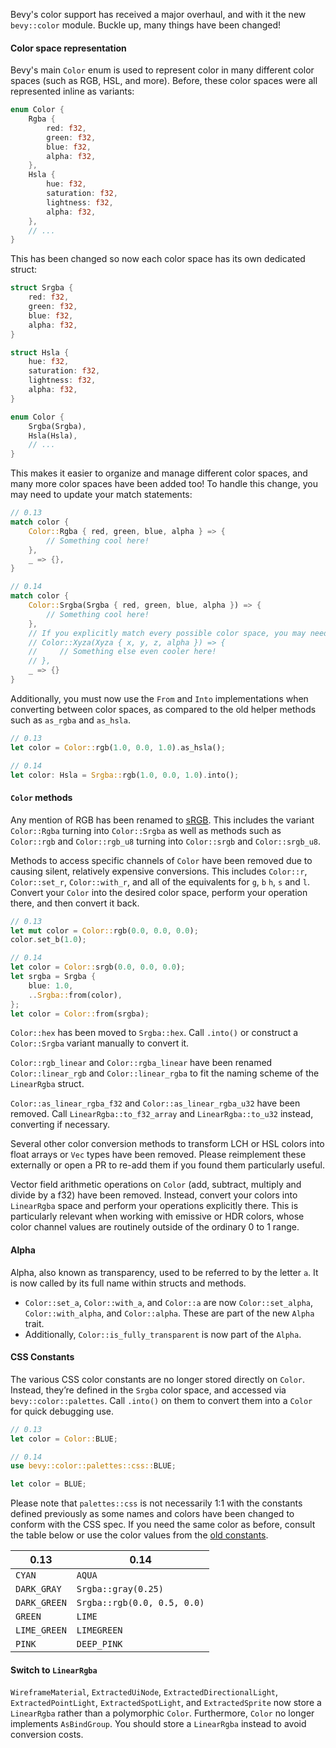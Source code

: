 Bevy's color support has received a major overhaul, and with it the new `bevy::color` module. Buckle up, many things have been changed!

#### Color space representation

Bevy's main `Color` enum is used to represent color in many different color spaces (such as RGB, HSL, and more). Before, these color spaces were all represented inline as variants:

```rust
enum Color {
    Rgba {
        red: f32,
        green: f32,
        blue: f32,
        alpha: f32,
    },
    Hsla {
        hue: f32,
        saturation: f32,
        lightness: f32,
        alpha: f32,
    },
    // ...
}
```

This has been changed so now each color space has its own dedicated struct:

```rust
struct Srgba {
    red: f32,
    green: f32,
    blue: f32,
    alpha: f32,
}

struct Hsla {
    hue: f32,
    saturation: f32,
    lightness: f32,
    alpha: f32,
}

enum Color {
    Srgba(Srgba),
    Hsla(Hsla),
    // ...
}
```

This makes it easier to organize and manage different color spaces, and many more color spaces have been added too! To handle this change, you may need to update your match statements:

```rust
// 0.13
match color {
    Color::Rgba { red, green, blue, alpha } => {
        // Something cool here!
    },
    _ => {},
}

// 0.14
match color {
    Color::Srgba(Srgba { red, green, blue, alpha }) => {
        // Something cool here!
    },
    // If you explicitly match every possible color space, you may need to handle more variants.
    // Color::Xyza(Xyza { x, y, z, alpha }) => {
    //     // Something else even cooler here!
    // },
    _ => {}
}
```

Additionally, you must now use the `From` and `Into` implementations when converting between color spaces, as compared to the old helper methods such as `as_rgba` and `as_hsla`.

```rust
// 0.13
let color = Color::rgb(1.0, 0.0, 1.0).as_hsla();

// 0.14
let color: Hsla = Srgba::rgb(1.0, 0.0, 1.0).into();
```

#### `Color` methods

Any mention of RGB has been renamed to [sRGB]. This includes the variant `Color::Rgba` turning into `Color::Srgba` as well as methods such as `Color::rgb` and `Color::rgb_u8` turning into `Color::srgb` and `Color::srgb_u8`.

[sRGB]: https://en.wikipedia.org/wiki/SRGB

Methods to access specific channels of `Color` have been removed due to causing silent, relatively expensive conversions. This includes `Color::r`, `Color::set_r`, `Color::with_r`, and all of the equivalents for `g`, `b` `h`, `s` and `l`. Convert your `Color` into the desired color space, perform your operation there, and then convert it back.

```rust
// 0.13
let mut color = Color::rgb(0.0, 0.0, 0.0);
color.set_b(1.0);

// 0.14
let color = Color::srgb(0.0, 0.0, 0.0);
let srgba = Srgba {
    blue: 1.0,
    ..Srgba::from(color),
};
let color = Color::from(srgba);
```

`Color::hex` has been moved to `Srgba::hex`. Call `.into()` or construct a `Color::Srgba` variant manually to convert it.

`Color::rgb_linear` and `Color::rgba_linear` have been renamed `Color::linear_rgb` and `Color::linear_rgba` to fit the naming scheme of the `LinearRgba` struct.

`Color::as_linear_rgba_f32` and `Color::as_linear_rgba_u32` have been removed. Call `LinearRgba::to_f32_array` and `LinearRgba::to_u32` instead, converting if necessary.

Several other color conversion methods to transform LCH or HSL colors into float arrays or `Vec` types have been removed. Please reimplement these externally or open a PR to re-add them if you found them particularly useful.

Vector field arithmetic operations on `Color` (add, subtract, multiply and divide by a f32) have been removed. Instead, convert your colors into `LinearRgba` space and perform your operations explicitly there. This is particularly relevant when working with emissive or HDR colors, whose color channel values are routinely outside of the ordinary 0 to 1 range.

#### Alpha

Alpha, also known as transparency, used to be referred to by the letter `a`. It is now called by its full name within structs and methods.

- `Color::set_a`, `Color::with_a`, and `Color::a` are now `Color::set_alpha`, `Color::with_alpha`, and `Color::alpha`. These are part of the new `Alpha` trait.
- Additionally, `Color::is_fully_transparent` is now part of the `Alpha`.

#### CSS Constants

The various CSS color constants are no longer stored directly on `Color`. Instead, they’re defined in the `Srgba` color space, and accessed via `bevy::color::palettes`. Call `.into()` on them to convert them into a `Color` for quick debugging use.

```rust
// 0.13
let color = Color::BLUE;

// 0.14
use bevy::color::palettes::css::BLUE;

let color = BLUE;
```

Please note that `palettes::css` is not necessarily 1:1 with the constants defined previously as some names and colors have been changed to conform with the CSS spec. If you need the same color as before, consult the table below or use the color values from the [old constants](https://github.com/bevyengine/bevy/blob/v0.13.2/crates/bevy_render/src/color/mod.rs#L60).

|0.13|0.14|
|-|-|
|`CYAN`|`AQUA`|
|`DARK_GRAY`|`Srgba::gray(0.25)`|
|`DARK_GREEN`|`Srgba::rgb(0.0, 0.5, 0.0)`|
|`GREEN`|`LIME`|
|`LIME_GREEN`|`LIMEGREEN`|
|`PINK`|`DEEP_PINK`|

#### Switch to `LinearRgba`

`WireframeMaterial`, `ExtractedUiNode`, `ExtractedDirectionalLight`, `ExtractedPointLight`, `ExtractedSpotLight`, and `ExtractedSprite` now store a `LinearRgba` rather than a polymorphic `Color`. Furthermore, `Color` no longer implements `AsBindGroup`. You should store a `LinearRgba` instead to avoid conversion costs.
